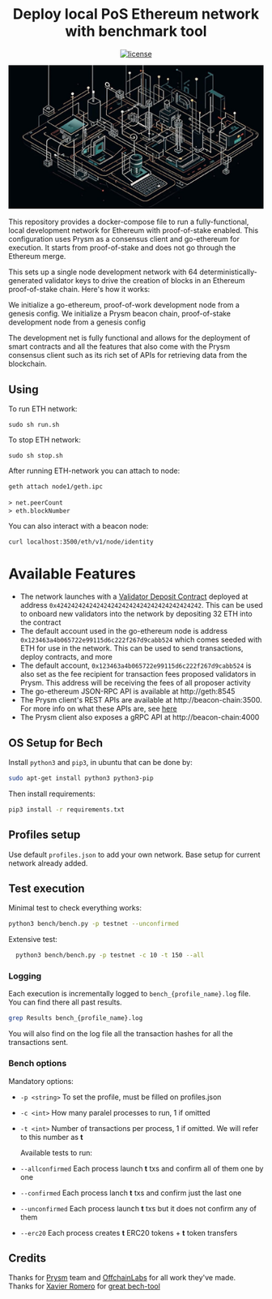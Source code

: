<div align="center">

# Deploy local PoS Ethereum network with benchmark tool 

[![license](https://img.shields.io/badge/license-MIT-blue.svg)](./LICENSE)
</div>  

![alt text](image.png)

This repository provides a docker-compose file to run a fully-functional, local development network for Ethereum with proof-of-stake enabled. This configuration uses Prysm as a consensus client and go-ethereum for execution. It starts from proof-of-stake and does not go through the Ethereum merge.

This sets up a single node development network with 64 deterministically-generated validator keys to drive the creation of blocks in an Ethereum proof-of-stake chain. Here's how it works:

We initialize a go-ethereum, proof-of-work development node from a genesis config. We initialize a Prysm beacon chain, proof-of-stake development node from a genesis config

The development net is fully functional and allows for the deployment of smart contracts and all the features that also come with the Prysm consensus client such as its rich set of APIs for retrieving data from the blockchain.

## Using
To run ETH network:
```
sudo sh run.sh
```
To stop ETH network:
```
sudo sh stop.sh
```
After running ETH-network you can attach to node:
```
geth attach node1/geth.ipc 

> net.peerCount
> eth.blockNumber
```
You can also interact with a beacon node:
```
curl localhost:3500/eth/v1/node/identity
```

# Available Features
- The network launches with a [Validator Deposit Contract](https://github.com/ethereum/consensus-specs/blob/dev/solidity_deposit_contract/deposit_contract.sol) deployed at address `0x4242424242424242424242424242424242424242`. This can be used to onboard new validators into the network by depositing 32 ETH into the contract
- The default account used in the go-ethereum node is address `0x123463a4b065722e99115d6c222f267d9cabb524` which comes seeded with ETH for use in the network. This can be used to send transactions, deploy contracts, and more
- The default account, `0x123463a4b065722e99115d6c222f267d9cabb524` is also set as the fee recipient for transaction fees proposed validators in Prysm. This address will be receiving the fees of all proposer activity
- The go-ethereum JSON-RPC API is available at http://geth:8545
- The Prysm client's REST APIs are available at http://beacon-chain:3500. For more info on what these APIs are, see [here](https://ethereum.github.io/beacon-APIs/)
- The Prysm client also exposes a gRPC API at http://beacon-chain:4000

## OS Setup for Bech
Install ```python3``` and ```pip3```, in ubuntu that can be done by:
```bash
sudo apt-get install python3 python3-pip
```

Then install requirements:
```bash
pip3 install -r requirements.txt
```


## Profiles setup
Use default ```profiles.json``` to add your own network. Base setup for current network already added.

## Test execution
Minimal test to check everything works:
  ```bash
  python3 bench/bench.py -p testnet --unconfirmed
  ```

Extensive test:
```bash
  python3 bench/bench.py -p testnet -c 10 -t 150 --all
  ```

### Logging
Each execution is incrementally logged to ```bench_{profile_name}.log``` file. You can find there all past results.
```bash
grep Results bench_{profile_name}.log
```
You will also find on the log file all the transaction hashes for all the transactions sent.

### Bench options
Mandatory options:
- ```-p <string>``` To set the profile, must be filled on profiles.json
- ```-c <int>``` How many paralel processes to run, 1 if omitted
- ```-t <int>``` Number of transactions per process, 1 if omitted. We will refer to this number as **t**
  
  Available tests to run:
- ```--allconfirmed``` Each process launch **t** txs and confirm all of them one by one
- ```--confirmed``` Each process lanch **t** txs and confirm just the last one
- ```--unconfirmed``` Each process launch **t** txs but it does not confirm any of them
- ```--erc20``` Each process creates **t** ERC20 tokens + **t** token transfers



## Credits
Thanks for [Prysm](https://github.com/prysmaticlabs/prysm) team and [OffchainLabs](https://github.com/OffchainLabs/eth-pos-devnet) for all work they've made.  
Thanks for [Xavier Romero](https://github.com/xavier-romero) for [great bech-tool](https://github.com/xavier-romero/eth-bench)
